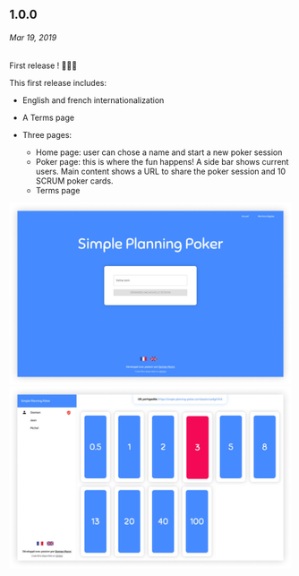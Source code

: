 ## 1.0.0

###### _Mar 19, 2019_

First release ! 🎉🎉🎉

This first release includes:

- English and french internationalization
- A Terms page

- Three pages:
  - Home page: user can chose a name and start a new poker session
  - Poker page: this is where the fun happens! A side bar shows current users. Main content shows a URL to share the poker session and 10 SCRUM poker cards.
  - Terms page

![Home page](docs/images/home-1-0-0.png)
![Poker session page](docs/images/session-1-0-0.png)

